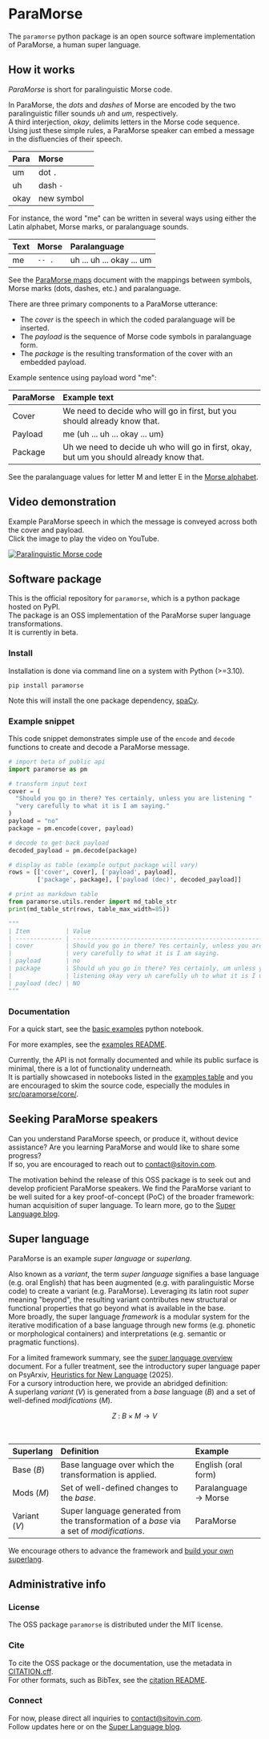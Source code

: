 # ParaMorse
The `paramorse` python package is an open source software implementation of ParaMorse, a human super language.  

## How it works
*ParaMorse* is short for paralinguistic Morse code.  

In ParaMorse, the *dots* and *dashes* of Morse are encoded by the two paralinguistic filler sounds *uh* and *um*, respectively.  
A third interjection, *okay*, delimits letters in the Morse code sequence.  
Using just these simple rules, a ParaMorse speaker can embed a message in the disfluencies of their speech.  

| Para  | Morse | 
| :---- | :---- |
| um | dot `.` |
| uh | dash `-` |
| okay | new symbol ` ` |

For instance, the word "me" can be written in several ways using either the Latin alphabet, Morse marks, or paralanguage sounds.

| Text  | Morse  | Paralanguage | 
| :---- | :---- | :---- |
| me | `-- .` | uh ... uh ... okay ... um |

See the [ParaMorse maps](docs/paramorse_maps.md) document with the mappings between symbols, Morse marks (dots, dashes, etc.) and paralanguage.

There are three primary components to a ParaMorse utterance:   
- The *cover* is the speech in which the coded paralanguage will be inserted.  
- The *payload* is the sequence of Morse code symbols in paralanguage form. 
- The *package* is the resulting transformation of the cover with an embedded payload.  

Example sentence using payload word "me": 

| ParaMorse  | Example text |
| :---- | :---- |
| Cover | We need to decide who will go in first, but you should already know that. |
| Payload | me (uh ... uh ... okay ... um) |
| Package | Uh we need to decide uh who will go in first, okay, but um you should already know that. |

See the paralanguage values for letter M and letter E in the [Morse alphabet](docs/paramorse_maps.md#morse-alphabet).



## Video demonstration
Example ParaMorse speech in which the message is conveyed across both the cover and payload.  
Click the image to play the video on YouTube.

[![Paralinguistic Morse code](docs/video/video_thumb_last.jpg)](https://youtu.be/4exJFd0xuMg)

## Software package
This is the official repository for `paramorse`, which is a python package hosted on PyPI.  
The package is an OSS implementation of the ParaMorse super language transformations.  
It is currently in beta.


### Install
Installation is done via command line on a system with Python (>=3.10).

```shell
pip install paramorse
```
Note this will install the one package dependency, [spaCy](https://spacy.io/).

### Example snippet
This code snippet demonstrates simple use of the `encode` and `decode` functions to create and decode a ParaMorse message.

```python
# import beta of public api
import paramorse as pm

# transform input text
cover = (
  "Should you go in there? Yes certainly, unless you are listening "
  "very carefully to what it is I am saying."
)
payload = "no"
package = pm.encode(cover, payload)

# decode to get back payload
decoded_payload = pm.decode(package)

# display as table (example output package will vary)
rows = [['cover', cover], ['payload', payload], 
        ['package', package], ['payload (dec)', decoded_payload]]

# print as markdown table
from paramorse.utils.render import md_table_str
print(md_table_str(rows, table_max_width=85)) 

"""
| Item          | Value                                                             |
| ------------- | ----------------------------------------------------------------- |
| cover         | Should you go in there? Yes certainly, unless you are listening   |
|               | very carefully to what it is I am saying.                         |
| payload       | no                                                                |
| package       | Should uh you go in there? Yes certainly, um unless you are       |
|               | listening okay very uh carefully uh to what it is I uh am saying. |
| payload (dec) | NO                                                                |
"""
```

### Documentation

For a quick start, see the [basic examples](examples/examples_basic.ipynb) python notebook.

For more examples, see the [examples README](examples/README.md).

Currently, the API is not formally documented and while its public surface is minimal, there is a lot of functionality underneath.  
It is partially showcased in notebooks listed in the [examples table](examples/README.md#examples-table) and you are encouraged to skim the source code, especially the modules in [src/paramorse/core/](src/paramorse/core/).


## Seeking ParaMorse speakers
Can you understand ParaMorse speech, or produce it, without device assistance? Are you learning ParaMorse and would like to share some progress?  
If so, you are encouraged to reach out to contact@sitovin.com. 

The motivation behind the release of this OSS package is to seek out and develop proficient ParaMorse speakers. We find the ParaMorse variant to be well suited for a key proof-of-concept (PoC) of the broader framework: human acquisition of super language.
To learn more, go to the [Super Language blog](https://blog.superlang.org).

## Super language

ParaMorse is an example *super language* or *superlang*.  

Also known as a *variant*, the term *super language* signifies a base language (e.g. oral English) that has been augmented (e.g. with paralinguistic Morse code) to create a variant (e.g. ParaMorse). 
Leveraging its latin root *super* meaning "beyond", the resulting variant contributes new structural or functional properties that go beyond what is available in the base.  
More broadly, the super language *framework* is a modular system for the iterative modification of a base language through new forms (e.g. phonetic or morphological containers) and interpretations (e.g. semantic or pragmatic functions).  

For a limited framework summary, see the 
[super language overview](docs/superlang_overview.md) document. For a fuller treatment, see the introductory super language paper on PsyArxiv, [Heuristics for New Language](https://intro2024.superlang.org) (2025).  
For a cursory introduction here, we provide an abridged definition:  
A superlang *variant* $(V)$ is generated from a *base* language $(B)$ and a set of well-defined *modifications* $(M)$.

```math
   Z \; : \; B \times M \rightarrow V
```

<br/>

| Superlang  | Definition  | Example
| :---- | :---- | :---- |
| Base $(B)$ | Base language over which the transformation is applied. | English (oral form) |
| Mods $(M)$ | Set of well-defined changes to the *base*. | Paralanguage &rarr; Morse|
| Variant $(V)$ | Super language generated from the transformation of a *base* via a set of *modifications*. | ParaMorse |

We encourage others to advance the framework and [build your own superlang](docs/superlang_overview.md#build-your-own-superlang).


## Administrative info

### License
The OSS package `paramorse` is distributed under the MIT license.

### Cite

To cite the OSS package or the documentation, use the metadata in [CITATION.cff](CITATION.cff).  
For other formats, such as BibTex, see the [citation README](/docs/citation/README.md).

### Connect
For now, please direct all inquiries to contact@sitovin.com.  
Follow updates here or on the [Super Language blog](https://blog.superlang.org).



